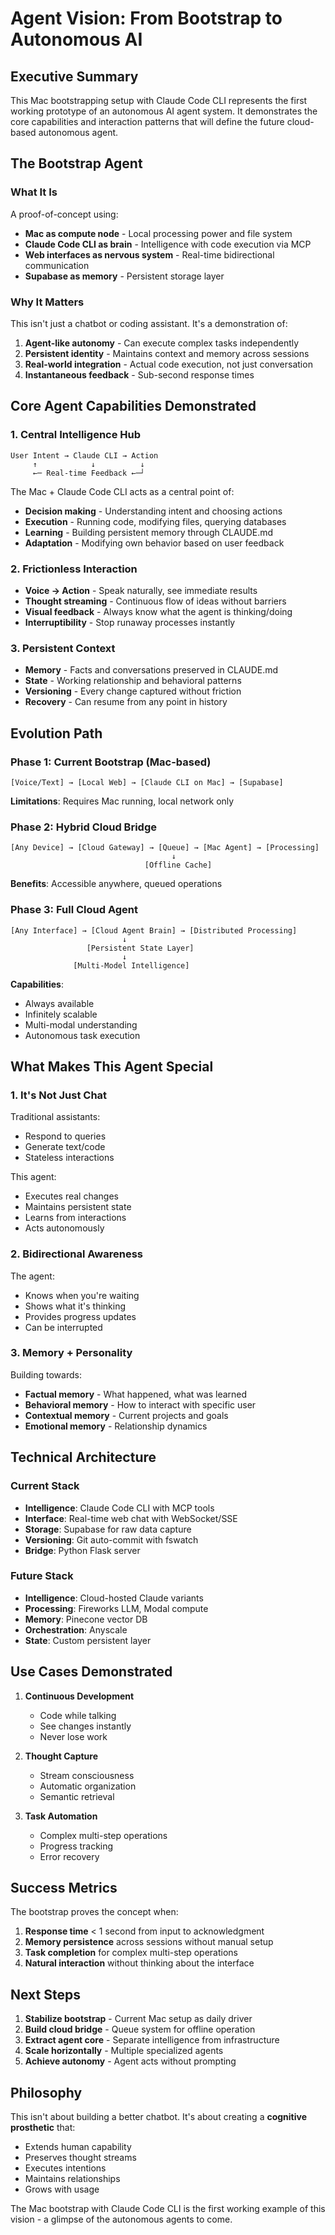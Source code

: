 # Agent Vision: From Bootstrap to Autonomous AI

## Executive Summary

This Mac bootstrapping setup with Claude Code CLI represents the first working prototype of an autonomous AI agent system. It demonstrates the core capabilities and interaction patterns that will define the future cloud-based autonomous agent.

## The Bootstrap Agent

### What It Is
A proof-of-concept using:
- **Mac as compute node** - Local processing power and file system
- **Claude Code CLI as brain** - Intelligence with code execution via MCP
- **Web interfaces as nervous system** - Real-time bidirectional communication
- **Supabase as memory** - Persistent storage layer

### Why It Matters
This isn't just a chatbot or coding assistant. It's a demonstration of:
1. **Agent-like autonomy** - Can execute complex tasks independently
2. **Persistent identity** - Maintains context and memory across sessions
3. **Real-world integration** - Actual code execution, not just conversation
4. **Instantaneous feedback** - Sub-second response times

## Core Agent Capabilities Demonstrated

### 1. Central Intelligence Hub
```
User Intent → Claude CLI → Action
     ↑            ↓          ↓
     ←─ Real-time Feedback ←─┘
```

The Mac + Claude Code CLI acts as a central point of:
- **Decision making** - Understanding intent and choosing actions
- **Execution** - Running code, modifying files, querying databases
- **Learning** - Building persistent memory through CLAUDE.md
- **Adaptation** - Modifying own behavior based on user feedback

### 2. Frictionless Interaction
- **Voice → Action** - Speak naturally, see immediate results
- **Thought streaming** - Continuous flow of ideas without barriers
- **Visual feedback** - Always know what the agent is thinking/doing
- **Interruptibility** - Stop runaway processes instantly

### 3. Persistent Context
- **Memory** - Facts and conversations preserved in CLAUDE.md
- **State** - Working relationship and behavioral patterns
- **Versioning** - Every change captured without friction
- **Recovery** - Can resume from any point in history

## Evolution Path

### Phase 1: Current Bootstrap (Mac-based)
```
[Voice/Text] → [Local Web] → [Claude CLI on Mac] → [Supabase]
```
**Limitations**: Requires Mac running, local network only

### Phase 2: Hybrid Cloud Bridge
```
[Any Device] → [Cloud Gateway] → [Queue] → [Mac Agent] → [Processing]
                                    ↓
                              [Offline Cache]
```
**Benefits**: Accessible anywhere, queued operations

### Phase 3: Full Cloud Agent
```
[Any Interface] → [Cloud Agent Brain] → [Distributed Processing]
                         ↓
                 [Persistent State Layer]
                         ↓
              [Multi-Model Intelligence]
```
**Capabilities**: 
- Always available
- Infinitely scalable
- Multi-modal understanding
- Autonomous task execution

## What Makes This Agent Special

### 1. It's Not Just Chat
Traditional assistants:
- Respond to queries
- Generate text/code
- Stateless interactions

This agent:
- Executes real changes
- Maintains persistent state
- Learns from interactions
- Acts autonomously

### 2. Bidirectional Awareness
The agent:
- Knows when you're waiting
- Shows what it's thinking
- Provides progress updates
- Can be interrupted

### 3. Memory + Personality
Building towards:
- **Factual memory** - What happened, what was learned
- **Behavioral memory** - How to interact with specific user
- **Contextual memory** - Current projects and goals
- **Emotional memory** - Relationship dynamics

## Technical Architecture

### Current Stack
- **Intelligence**: Claude Code CLI with MCP tools
- **Interface**: Real-time web chat with WebSocket/SSE
- **Storage**: Supabase for raw data capture
- **Versioning**: Git auto-commit with fswatch
- **Bridge**: Python Flask server

### Future Stack
- **Intelligence**: Cloud-hosted Claude variants
- **Processing**: Fireworks LLM, Modal compute
- **Memory**: Pinecone vector DB
- **Orchestration**: Anyscale
- **State**: Custom persistent layer

## Use Cases Demonstrated

1. **Continuous Development**
   - Code while talking
   - See changes instantly
   - Never lose work

2. **Thought Capture**
   - Stream consciousness
   - Automatic organization
   - Semantic retrieval

3. **Task Automation**
   - Complex multi-step operations
   - Progress tracking
   - Error recovery

## Success Metrics

The bootstrap proves the concept when:
1. **Response time** < 1 second from input to acknowledgment
2. **Memory persistence** across sessions without manual setup
3. **Task completion** for complex multi-step operations
4. **Natural interaction** without thinking about the interface

## Next Steps

1. **Stabilize bootstrap** - Current Mac setup as daily driver
2. **Build cloud bridge** - Queue system for offline operation  
3. **Extract agent core** - Separate intelligence from infrastructure
4. **Scale horizontally** - Multiple specialized agents
5. **Achieve autonomy** - Agent acts without prompting

## Philosophy

This isn't about building a better chatbot. It's about creating a **cognitive prosthetic** that:
- Extends human capability
- Preserves thought streams
- Executes intentions
- Maintains relationships
- Grows with usage

The Mac bootstrap with Claude Code CLI is the first working example of this vision - a glimpse of the autonomous agents to come.